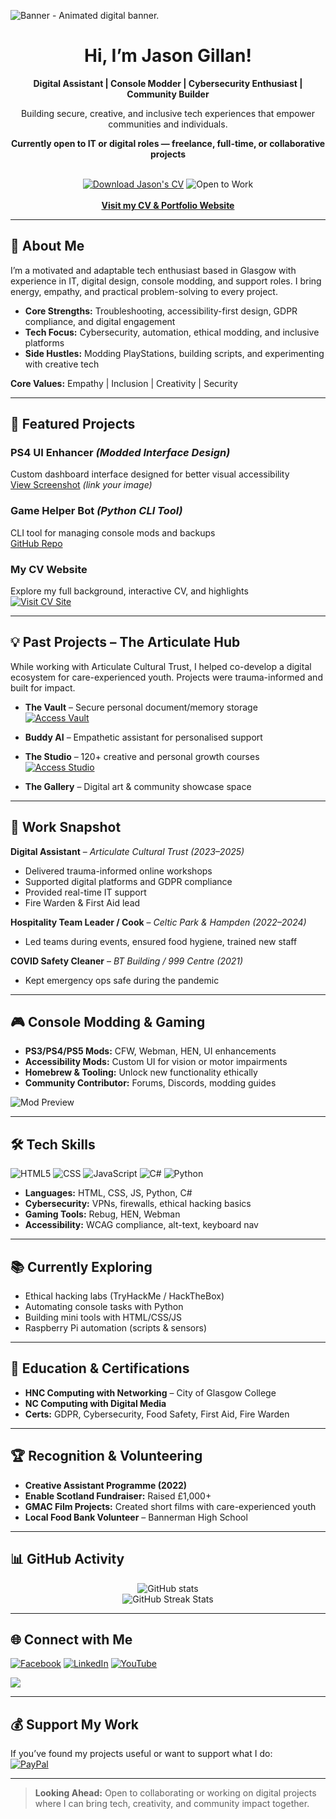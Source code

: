 ![Banner - Animated digital banner.](https://user-images.githubusercontent.com/74038190/241765440-80728820-e06b-4f96-9c9e-9df46f0cc0a5.gif)

<div align="center">
  <h1>Hi, I’m Jason Gillan!</h1>
  <p><strong>Digital Assistant | Console Modder | Cybersecurity Enthusiast | Community Builder</strong></p>
  <p>Building secure, creative, and inclusive tech experiences that empower communities and individuals.</p>
  <p><strong>Currently open to IT or digital roles — freelance, full-time, or collaborative projects</strong></p>
  <br>
  <a href="./Jason-Gillan.pdf"><img src="https://img.shields.io/badge/CV-Jason%20Gillan-blue?style=for-the-badge&logo=readthedocs&logoColor=white" alt="Download Jason's CV"></a>
  <img src="https://img.shields.io/badge/Status-Open%20to%20Work-brightgreen?style=for-the-badge&logo=freelancer&logoColor=white" alt="Open to Work">
  <br><br>
  <a href="https://mrjasondex.github.io/CV-Work/"><strong>Visit my CV & Portfolio Website</strong></a>
</div>

---

## 🧠 About Me

I’m a motivated and adaptable tech enthusiast based in Glasgow with experience in IT, digital design, console modding, and support roles. I bring energy, empathy, and practical problem-solving to every project.

- **Core Strengths:** Troubleshooting, accessibility-first design, GDPR compliance, and digital engagement  
- **Tech Focus:** Cybersecurity, automation, ethical modding, and inclusive platforms  
- **Side Hustles:** Modding PlayStations, building scripts, and experimenting with creative tech

**Core Values:** Empathy | Inclusion | Creativity | Security

---

## 🧱 Featured Projects

### PS4 UI Enhancer *(Modded Interface Design)*
Custom dashboard interface designed for better visual accessibility  
[View Screenshot](#) *(link your image)*

### Game Helper Bot *(Python CLI Tool)*
CLI tool for managing console mods and backups  
[GitHub Repo](https://github.com/MrJasonDEX)

### My CV Website
Explore my full background, interactive CV, and highlights  
[![Visit CV Site](https://img.shields.io/badge/Portfolio-Site-333?style=flat&logo=githubpages&logoColor=white)](https://mrjasondex.github.io/CV-Work/)

---

## 💡 Past Projects – The Articulate Hub

While working with Articulate Cultural Trust, I helped co-develop a digital ecosystem for care-experienced youth. Projects were trauma-informed and built for impact.

- **The Vault** – Secure personal document/memory storage  
  [![Access Vault](https://img.shields.io/badge/Access-Vault-brightgreen)](https://vault.articulatehub.com/)

- **Buddy AI** – Empathetic assistant for personalised support  

- **The Studio** – 120+ creative and personal growth courses  
  [![Access Studio](https://img.shields.io/badge/Access-Studio-blue)](http://studio.articulatehub.com/)

- **The Gallery** – Digital art & community showcase space  

---

## 💼 Work Snapshot

**Digital Assistant** – *Articulate Cultural Trust (2023–2025)*  
- Delivered trauma-informed online workshops  
- Supported digital platforms and GDPR compliance  
- Provided real-time IT support  
- Fire Warden & First Aid lead  

**Hospitality Team Leader / Cook** – *Celtic Park & Hampden (2022–2024)*  
- Led teams during events, ensured food hygiene, trained new staff  

**COVID Safety Cleaner** – *BT Building / 999 Centre (2021)*  
- Kept emergency ops safe during the pandemic  

---

## 🎮 Console Modding & Gaming

- **PS3/PS4/PS5 Mods:** CFW, Webman, HEN, UI enhancements  
- **Accessibility Mods:** Custom UI for vision or motor impairments  
- **Homebrew & Tooling:** Unlock new functionality ethically  
- **Community Contributor:** Forums, Discords, modding guides  

![Mod Preview](https://user-images.githubusercontent.com/your-mod-preview.gif)

---

## 🛠 Tech Skills

![HTML5](https://img.shields.io/badge/html5-%23E34F26.svg?style=for-the-badge&logo=html5&logoColor=white)
![CSS](https://img.shields.io/badge/css-%23239120.svg?style=for-the-badge&logo=css3&logoColor=white)
![JavaScript](https://img.shields.io/badge/javascript-%23323330.svg?style=for-the-badge&logo=javascript&logoColor=%23F7DF1E)
![C#](https://img.shields.io/badge/c%23-%23239120.svg?style=for-the-badge&logo=csharp&logoColor=white)
![Python](https://img.shields.io/badge/python-%233776AB.svg?style=for-the-badge&logo=python&logoColor=white)

- **Languages:** HTML, CSS, JS, Python, C#  
- **Cybersecurity:** VPNs, firewalls, ethical hacking basics  
- **Gaming Tools:** Rebug, HEN, Webman  
- **Accessibility:** WCAG compliance, alt-text, keyboard nav

---

## 📚 Currently Exploring

- Ethical hacking labs (TryHackMe / HackTheBox)  
- Automating console tasks with Python  
- Building mini tools with HTML/CSS/JS  
- Raspberry Pi automation (scripts & sensors)  

---

## 📜 Education & Certifications

- **HNC Computing with Networking** – City of Glasgow College  
- **NC Computing with Digital Media**  
- **Certs:** GDPR, Cybersecurity, Food Safety, First Aid, Fire Warden

---

## 🏆 Recognition & Volunteering

- **Creative Assistant Programme (2022)**  
- **Enable Scotland Fundraiser:** Raised £1,000+  
- **GMAC Film Projects:** Created short films with care-experienced youth  
- **Local Food Bank Volunteer** – Bannerman High School

---

## 📊 GitHub Activity

<p align="center">
  <img src="https://github-readme-stats.vercel.app/api?username=JasonArticulate&show_icons=true&theme=radical" alt="GitHub stats"><br>
  <img src="https://streak-stats.demolab.com?user=JasonArticulate&theme=radical" alt="GitHub Streak Stats">
</p>

---

## 🌐 Connect with Me

[![Facebook](https://img.shields.io/badge/Facebook-%231877F2.svg?logo=Facebook&logoColor=white)](https://www.facebook.com/MrJasonDEX/)
[![LinkedIn](https://img.shields.io/badge/LinkedIn-%230077B5.svg?logo=linkedin&logoColor=white)](https://www.linkedin.com/in/jason-gillan-6074182a6/)
[![YouTube](https://img.shields.io/badge/YouTube-%23FF0000.svg?logo=YouTube&logoColor=white)](https://www.youtube.com/@MrJasonDEX)

[![](https://visitcount.itsvg.in/api?id=JasonArticulate&icon=0&color=0)](https://visitcount.itsvg.in)

---

## 💰 Support My Work

If you’ve found my projects useful or want to support what I do:  
[![PayPal](https://img.shields.io/badge/PayPal-00457C?style=for-the-badge&logo=paypal&logoColor=white)](https://paypal.me/MrJasonDEX)

---

> **Looking Ahead:** Open to collaborating or working on digital projects where I can bring tech, creativity, and community impact together.